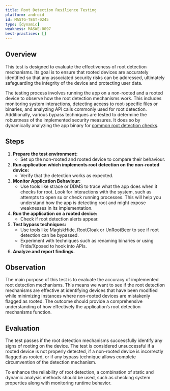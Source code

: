 ```yaml
---
title: Root Detection Resilience Testing
platform: android
id: MASTG-TEST-0245
type: [dynamic]
weakness: MASWE-0097
best-practices: []
---
```


## Overview

This test is designed to evaluate the effectiveness of root detection mechanisms. Its goal is to ensure that rooted devices are accurately identified so that any associated security risks can be addressed, ultimately safeguarding the integrity of the device and protecting user data.

The testing process involves running the app on a non-rooted and a rooted device to observe how the root detection mechanisms work. This includes monitoring system interactions, detecting access to root-specific files or binaries, and analyzing API calls commonly used for root detection. Additionally, various bypass techniques are tested to determine the robustness of the implemented security measures. It does so by dynamically analyzing the app binary for [common root detection checks](../../../Document/0x05j-Testing-Resiliency-Against-Reverse-Engineering.md#root-etection-and-common-root-detection-methods).

## Steps

1. **Prepare the test environment:**
   - Set up the non-rooted and rooted device to compare their behaviour.
2. **Run application which implements root detection on the non-rooted device:**
   - Verify that the detection works as expected.
3. **Monitor Application Behaviour:**
   - Use tools like strace or DDMS to trace what the app does when it checks for root. Look for interactions with the system, such as attempts to open su or check running processes. This will help you understand how the app is detecting root and might expose weaknesses in its implementation.
4. **Run the application on a rooted device:**
   - Check if root detection alerts appear.
5. **Test bypass techniques:**
   - Use tools like MagiskHide, RootCloak or UnRootBeer to see if root detection can be bypassed.
   - Experiment with techniques such as renaming binaries or using Frida/Xposed to hook into APIs.
6. **Analyze and report findings.**

## Observation

The main purpose of this test is to evaluate the accuracy of implemented root detection mechanisms. This means we want to see if the root detection mechanisms are effective at identifying devices that have been modified while minimizing instances where non-rooted devices are mistakenly flagged as rooted. The outcome should provide a comprehensive understanding of how effectively the application’s root detection mechanisms function.

## Evaluation

The test passes if the root detection mechanisms successfully identify any signs of rooting on the device. The test is considered unsuccessful if a rooted device is not properly detected, if a non-rooted device is incorrectly flagged as rooted, or if any bypass technique allows complete circumvention of the detection mechanism.

To enhance the reliability of root detection, a combination of static and dynamic analysis methods should be used, such as checking system properties along with monitoring runtime behavior.
